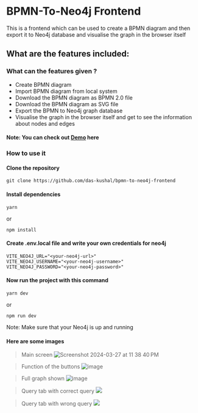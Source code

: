 # BPMN-To-Neo4j Frontend

This is a frontend which can be used to create a BPMN diagram and then export it to Neo4j database and visualise the graph in the browser itself

## What are the features included:

### What can the features given ?

- Create BPMN diagram
- Import BPMN diagram from local system
- Download the BPMN diagram as BPMN 2.0 file
- Download the BPMN diagram as SVG file
- Export the BPMN to Neo4j graph database
- Visualise the graph in the browser itself and get to see the information about nodes and edges

#### Note: You can check out [Demo](https://bpmn2neo4j.vercel.app/) here

### How to use it

#### Clone the repository

```
git clone https://github.com/das-kushal/bpmn-to-neo4j-frontend
```

#### Install dependencies

```
yarn
```

or

```
npm install
```

#### Create .env.local file and  write your own credentials for neo4j

```
VITE_NEO4J_URL="<your-neo4j-url>"
VITE_NEO4J_USERNAME="<your-neo4j-username>"
VITE_NEO4J_PASSWORD="<your-neo4j-password>"
```

#### Now run the project with this command

```
yarn dev
```

or

```
npm run dev
```

Note: Make sure that your Neo4j is up and running

#### Here are some images

> Main screen
![Screenshot 2024-03-27 at 11 38 40 PM](https://github.com/das-kushal/bpmn-neo4j-frontend-final/assets/86544278/551aa6eb-da5c-42bf-bddc-f4cb85bfc2be)

> Function of the buttons
![image](https://github.com/das-kushal/bpmn-to-neo4j-frontend/assets/86544278/e97094fe-74e0-48c5-aea8-476a495e4371)

> Full graph shown
> ![image](https://github.com/das-kushal/bpmn-to-neo4j-frontend/assets/86544278/f838a4d7-b958-4f7d-8ef4-f664656de944)


> Query tab with correct query
![](https://github.com/das-kushal/bpmn-to-neo4j-frontend/assets/86544278/5b86ccf5-7a11-4d2f-a8a0-5e44addca198)


> Query tab with wrong query
![](https://github.com/das-kushal/bpmn-to-neo4j-frontend/assets/86544278/aefca73e-2ec3-40a6-894d-be4206634b98)



